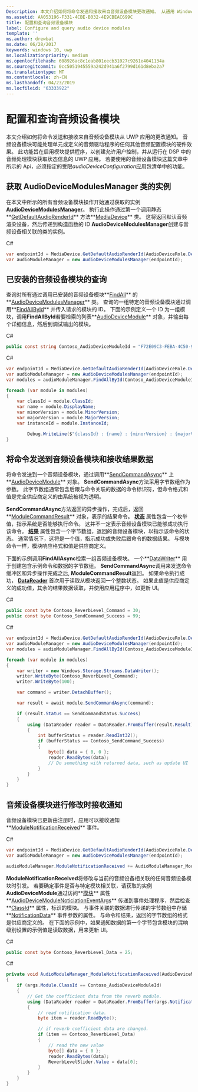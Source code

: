 ```yaml
---
Description: 本文介绍如何将命令发送和接收来自音频设备模块更改通知。 从通用 Windows 平台 (UWP) 应用。
ms.assetid: AA053196-F331-4CBE-B032-4E9CBEAC699C
title: 配置和查询音频设备模块
label: Configure and query audio device modules
template: ''
ms.author: drewbat
ms.date: 06/28/2017
keywords: windows 10, uwp
ms.localizationpriority: medium
ms.openlocfilehash: 608926ac8c1eab801eecb31027c9261e4041134a
ms.sourcegitcommit: 0cc5051945559a242d941a6f2799d161d8eba2a7
ms.translationtype: MT
ms.contentlocale: zh-CN
ms.lasthandoff: 04/23/2019
ms.locfileid: "63333922"
---
```

# <a name="configure-and-query-audio-device-modules"></a>配置和查询音频设备模块 

本文介绍如何将命令发送和接收来自音频设备模块从 UWP 应用的更改通知。 音频设备模块可能处理单元或定义的音频驱动程序的任何其他音频配置模块的硬件效果。 此功能旨在启用模块提供程序，以创建允许用户控制，并从运行在 DSP 中的音频处理模块获取状态信息的 UWP 应用。 若要使用的音频设备模块这篇文章中所示的 Api，必须指定的受限*audioDeviceConfiguration*应用包清单中的功能。

## <a name="get-an-instance-of-the-audiodevicemodulesmanager-class"></a>获取 AudioDeviceModulesManager 类的实例
在本文中所示的所有音频设备模块操作开始通过获取的实例 **[AudioDeviceModulesManager](https://docs.microsoft.com/uwp/api/windows.media.devices.audiodevicemodulesmanager)**。 执行此操作通过第一个调用静态**[GetDefaultAudioRenderId](https://docs.microsoft.com/uwp/api/windows.media.devices.mediadevice.getdefaultaudiorenderid)** 方法**[MediaDevice](https://docs.microsoft.com/uwp/api/windows.media.devices.mediadevice)** 类。 这将返回默认音频渲染设备，然后传递到构造函数的 ID **AudioDeviceModulesManager**创建与音频设备相关联的类的实例。

C#
```csharp
var endpointId = MediaDevice.GetDefaultAudioRenderId(AudioDeviceRole.Default);
var audioModuleManager = new AudioDeviceModulesManager(endpointId);
```

## <a name="query-for-installed-audio-device-modules"></a>已安装的音频设备模块的查询

查询对所有通过调用已安装的音频设备模块**[FindAll](https://docs.microsoft.com/uwp/api/windows.media.devices.audiodevicemodulesmanager.findall)** 的**[AudioDeviceModulesManager](https://docs.microsoft.com/uwp/api/windows.media.devices.audiodevicemodulesmanager)** 类。 查询的一组特定的音频设备模块通过调用**[FindAllById](https://docs.microsoft.com/uwp/api/windows.media.devices.audiodevicemodulesmanager.findallbyid)** 并传入请求的模块的 ID。 下面的示例定义一个 ID 为一组模块，调用**FindAllById**若要检索的列表**[AudioDeviceModule](https://docs.microsoft.com/uwp/api/windows.media.devices.audiodevicemodule)** 对象，并输出每个详细信息，然后到调试输出的模块。

C#
```csharp
public const string Contoso_AudioDeviceModuleId = "F72E09C3-FEBA-4C50-93BE-2CA56123AF09";
``` 

C#
```csharp
var endpointId = MediaDevice.GetDefaultAudioRenderId(AudioDeviceRole.Default);
var audioModuleManager = new AudioDeviceModulesManager(endpointId);
var modules = audioModuleManager.FindAllById(Contoso_AudioDeviceModuleId);

foreach (var module in modules)
{
    var classId = module.ClassId;
    var name = module.DisplayName;
    var minorVersion = module.MinorVersion;
    var majorVersion = module.MajorVersion;
    var instanceId = module.InstanceId;

        Debug.WriteLine($"{classId} : {name} : {minorVersion} : {majorVersion} : {instanceId}");
}
``` 
## <a name="send-a-command-to-an-audio-device-module-and-receive-result-data"></a>将命令发送到音频设备模块和接收结果数据
将命令发送到一个音频设备模块，通过调用**[SendCommandAsync](https://docs.microsoft.com/uwp/api/windows.media.devices.audiodevicemodule.sendcommandasync)** 上**[AudioDeviceModule](https://docs.microsoft.com/uwp/api/windows.media.devices.audiodevicemodule)** 对象。 **SendCommandAsync**方法采用字节数组作为参数。 此字节数组通常包含后跟与命令关联的数据的命令标识符，但命令格式和值是完全供应商定义的由系统被视为透明。

**SendCommandAsync**方法返回的异步操作，完成后，返回**[ModuleCommandResult](https://docs.microsoft.com/uwp/api/windows.media.devices.audiodevicemodule.sendcommandasync)** 对象，表示的结果命令。 **[状态](https://docs.microsoft.com/uwp/api/windows.media.devices.modulecommandresult.status)** 属性包含一个枚举值，指示系统是否能够执行命令。 这并不一定表示音频设备模块已能够成功执行该命令。 **[结果](https://docs.microsoft.com/uwp/api/windows.media.devices.modulecommandresult.result)** 属性包含一个字节数组，返回的音频设备模块，以指示该命令的状态。 通常情况下，这将是一个值，指示成功或失败后跟命令的数据结果。 与模块命令一样，模块响应格式和值是供应商定义。

下面的示例调用**FindAllAsync**检索一组音频设备模块。 一个**[DataWriter](https://docs.microsoft.com/uwp/api/windows.storage.streams.datawriter)** 用于创建包含示例命令和数据的字节数组。 **SendCommandAsync**调用来发送命令缓冲区和异步操作完成之后, **ModuleCommandResult**返回。 如果命令执行成功， **[DataReader](https://docs.microsoft.com/uwp/api/windows.storage.streams.datareader)** 首次用于读取从模块返回一个整数状态。 如果此值是供应商定义的成功值，其余的结果数据读取，并使用应用程序中，如更新 UI。


C#
```csharp
public const byte Contoso_ReverbLevel_Command = 30; 
public const byte Contoso_SendCommand_Success = 99;
``` 

C#
```csharp
var endpointId = MediaDevice.GetDefaultAudioRenderId(AudioDeviceRole.Default);
var audioModuleManager = new AudioDeviceModulesManager(endpointId);
var modules = audioModuleManager.FindAllById(Contoso_AudioDeviceModuleId);

foreach (var module in modules)
{
    var writer = new Windows.Storage.Streams.DataWriter();
    writer.WriteByte(Contoso_ReverbLevel_Command);
    writer.WriteByte(100);

    var command = writer.DetachBuffer();

    var result = await module.SendCommandAsync(command);

    if (result.Status == SendCommandStatus.Success)
    {
        using (DataReader reader = DataReader.FromBuffer(result.Result))
        {
            int bufferStatus = reader.ReadInt32();
            if (bufferStatus == Contoso_SendCommand_Success)
            {
                byte[] data = { 0, 0 };
                reader.ReadBytes(data);
                // Do something with returned data, such as update UI
            }
        }
    }
}
```

## <a name="receive-notifications-when-audio-device-modules-are-modified"></a>音频设备模块进行修改时接收通知
音频设备模块已更新由注册时，应用可以接收通知**[ModuleNotificationReceived](https://docs.microsoft.com/uwp/api/windows.media.devices.audiodevicemodulesmanager.modulenotificationreceived)** 事件。 

C#
```csharp
var endpointId = MediaDevice.GetDefaultAudioRenderId(AudioDeviceRole.Default);
var audioModuleManager = new AudioDeviceModulesManager(endpointId);

audioModuleManager.ModuleNotificationReceived += AudioModuleManager_ModuleNotificationReceived;
``` 

**ModuleNotificationReceived**将修改与当前的音频设备相关联的任何音频设备模块时引发。 若要确定事件是否与特定模块相关联，请获取的实例**AudioDeviceModule**通过访问**[模块](https://docs.microsoft.com/uwp/api/windows.media.devices.audiodevicemodulenotificationeventargs.module)** 属性**[AudioDeviceModuleNoticiationEventArgs](https://docs.microsoft.com/uwp/api/windows.media.devices.audiodevicemodulenotificationeventargs)** 传递到事件处理程序，然后检查**[ClassId](https://docs.microsoft.com/uwp/api/windows.media.devices.audiodevicemodule.classid)** 属性，标识的模块。 与事件关联的数据进行传递的字节数组中存储**[NotificationData](https://docs.microsoft.com/uwp/api/windows.media.devices.audiodevicemodulenotificationeventargs.notificationdata)** 事件参数的属性。 与命令和结果，返回的字节数组的格式是供应商定义的。 在下面的示例中，如果通知数据的第一个字节包含模块的混响级别设置的示例值是读取数据，用来更新 UI。

C#
```csharp
public const byte Contoso_ReverbLevel_Data = 25;
```

C#
```csharp
private void AudioModuleManager_ModuleNotificationReceived(AudioDeviceModulesManager sender, AudioDeviceModuleNotificationEventArgs args)
{
    if (args.Module.ClassId == Contoso_AudioDeviceModuleId)
    {
        // Get the coefficient data from the reverb module.
        using (DataReader reader = DataReader.FromBuffer(args.NotificationData))
        {
            // read notification data.
            byte item = reader.ReadByte();

            // if reverb coefficient data are changed.
            if (item == Contoso_ReverbLevel_Data)
            {
                // read the new value
                byte[] data = { 0 };
                reader.ReadBytes(data);
                ReverbLevelSlider.Value = data[0];
            }
        }
    }
}
```
